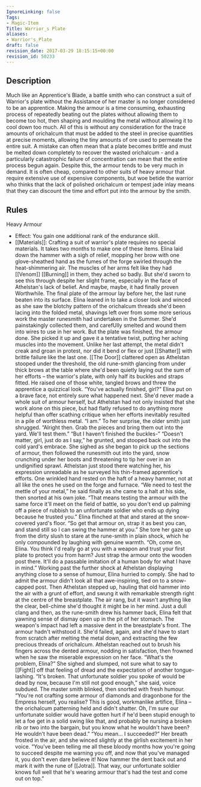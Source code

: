 ```yaml
---
IgnoreLinking: false
Tags:
- Magic-Item
Title: Warrior_s Plate
aliases:
- Warrior's_Plate
draft: false
revision_date: 2017-03-29 18:15:15+00:00
revision_id: 50233
---
```


## Description
Much like an Apprentice's Blade, a battle smith who can construct a suit of Warrior's plate without the Assistance of her master is no longer considered to be an apprentice. Making the armour is a time consuming, exhausting process of repeatedly beating out the plates without allowing them to become too hot, then shaping and moulding the metal without allowing it to cool down too much. All of this is without any consideration for the trace amounts of orichalcum that must be added to the steel in precise quantities at precise moments, allowing the tiny amounts of ore used to permeate the entire suit. A mistake can often mean that a plate becomes brittle and must be melted down completely to recover the wasted orichalcum - and a particularly catastrophic failure of concentration can mean that the entire process begun again.
Despite this, the armour tends to be very much in demand. It is often cheap, compared to other suits of heavy armour that require extensive use of expensive components, but woe betide the warrior who thinks that the lack of polished orichalcum or tempest jade inlay means that they can discount the time and effort put into the armour by the smith.
## Rules
Heavy Armour
* Effect: You gain one additional rank of the endurance skill.
* [[Materials]]: Crafting a suit of warrior's plate requires no special materials. It takes two months to make one of these items.
Elina laid down the hammer with a sigh of relief, mopping her brow with one glove-sheathed hand as the fumes of the forge swirled through the heat-shimmering air. The muscles of her arms felt like they had [[Venom]] [[Burning]] in them, they ached so badly. But she'd sworn to see this through despite her slight frame, especially in the face of Athelstan's lack of belief.
And maybe, maybe, it had finally proven Worthwhile. The final plate of the armour lay before her, the last rune beaten into its surface. Elina leaned in to take a closer look and winced as she saw the blotchy pattern of the orichalcum threads she'd been lacing into the folded metal, shavings left over from some more serious work the master runesmith had undertaken in the Summer. She'd painstakingly collected them, and carefUlly smelted and wound them into wires to use in her work.
But the plate was finished, the armour done. She picked it up and gave it a tentative twist, putting her aching muscles into the movement. Unlike her last attempt, the metal didn't creak and groan in protest, nor did it bend or flex or just [[Shatter]] with brittle failure like the last one.
[[The Door]] clattered open as Athelstan stooped under the threshold, the old rune-smith glancing from under thick brows at the table where she'd been quietly laying out the sum of her efforts – the warrior's plate, with only half its buckles and straps fitted.
He raised one of those white, tangled brows and threw the apprentice a quizzical look. “You've actually finished, girl?”
Elina put on a brave face, not entirely sure what happened next. She'd never made a whole suit of armour herself, but Athelstan had not only insisted that she work alone on this piece, but had flatly refused to do anything more helpful than offer scathing critique when her efforts inevitably resulted in a pile of worthless metal. “I am.”
To her surprise, the older smith just shrugged. “Alright then. Grab the pieces and bring them out into the yard. We'll test them.”
“But I haven't finished the buckles-”
“Doesn't matter, girl, just do as I say,” he grunted, and stooped back out into the cold yard's embrace.
She sighed as she began to pick up the sections of armour, then followed the runesmith out into the yard, snow crunching under her boots and threatening to tip her over in an undignified sprawl. Athelstan just stood there watching her, his expression unreadable as he surveyed his thin-framed apprentice's efforts. One wrinkled hand rested on the haft of a heavy hammer, not at all like the ones he used on the forge and furnace.
“We need to test the mettle of your metal,” he said finally as she came to a halt at his side, then snorted at his own joke. “That means testing the armour with the same force it'll meet on the field of battle, so you don't end up palming off a piece of rubbish to an unfortunate soldier who ends up dying because he trusted you.” Elina flinched at that and stared at the snow-covered yard's floor. “So get that armour on, strap it as best you can, and stand still so I can swing the hammer at you.”
She tore her gaze up from the dirty slush to stare at the rune-smith in plain shock, which he only compounded by laughing with genuine warmth. “Oh, come on, Elina. You think I'd really go at you with a weapon and trust your first plate to protect you from harm? Just strap the armour onto the wooden post there. It'll do a passable imitation of a human body for what I have in mind.”
Working past the further shock at Athelstan displaying anything close to a sense of humour, Elina hurried to comply. She had to admit the armour didn't look all that awe-inspiring, tied on to a snow-capped post. Then Athelstan stepped up, hauling that old hammer into the air with a grunt of effort, and swung it with remarkable strength right at the centre of the breastplate.
The air rang, but it wasn't anything like the clear, bell-chime she'd thought it might be in her mind. Just a dull clang and then, as the rune-smith drew his hammer back, Elina felt that yawning sense of dismay open up in the pit of her stomach.
The weapon's impact had left a massive dent in the breastplate's front. The armour hadn't withstood it. She'd failed, again, and she'd have to start from scratch after melting the metal down, and extracting the few precious threads of orichalcum.
Athelstan reached out to brush his fingers across the dented armour, nodding in satisfaction, then frowned when he saw the miserable expression on her face. “What's the problem, Elina?”
She sighed and slumped, not sure what to say to [[Fight]] off that feeling of dread and the expectation of another tongue-lashing. “It's broken. That unfortunate soldier you spoke of would be dead by now, because I'm still not good enough,” she said, voice subdued.
The master smith blinked, then snorted with fresh humour. “You're not crafting some armour of diamonds and dragonbone for the Empress herself, you realise? This is good, workmanlike artifice, Elina – the orichalcum patterning held and didn't shatter. Oh, I'm sure our unfortunate soldier would have gotten hurt if he'd been stupid enough to let a foe get in a solid swing like that, and probably be nursing a broken rib or two into the bargain, but you know what he wouldn't have been? He wouldn't have been dead.”
“You mean... I succeeded?” Her breath frosted in the air, and she winced slightly at the girlish excitement in her voice.
“You've been telling me all these bloody months how you're going to succeed despite me warning you off, and now that you've managed it, you don't even dare believe it! Now hammer the dent back out and mark it with the rune of [[Jotra]]. That way, our unfortunate soldier knows full well that he's wearing armour that's had the test and come out on top.”